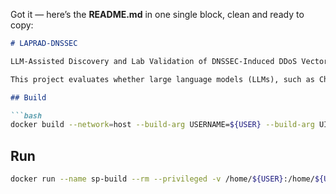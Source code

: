 Got it — here’s the **README.md** in one single block, clean and ready to copy:

````markdown
# LAPRAD-DNSSEC

LLM-Assisted Discovery and Lab Validation of DNSSEC-Induced DDoS Vectors.

This project evaluates whether large language models (LLMs), such as ChatGPT, can help discover and validate new DNSSEC-related DDoS vectors. The focus is on the process: idea generation, human vetting, and controlled lab validation. All tests are performed in an isolated lab environment (no Internet targets).

## Build

```bash
docker build --network=host --build-arg USERNAME=${USER} --build-arg UID=$(id -u ${USER}) -t bind9-18-31:latest .
````

## Run

```bash
docker run --name sp-build --rm --privileged -v /home/${USER}:/home/${USER} -u $(id -u ${USER}) --network=host -it bind9-18-31:latest
```

```
```

